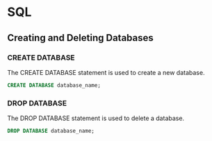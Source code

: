# SQL

## Creating and Deleting Databases

### CREATE DATABASE
The CREATE DATABASE statement is used to create a new database.
```sql
CREATE DATABASE database_name;
```

### DROP DATABASE
The DROP DATABASE statement is used to delete a database.
```sql
DROP DATABASE database_name;
```
